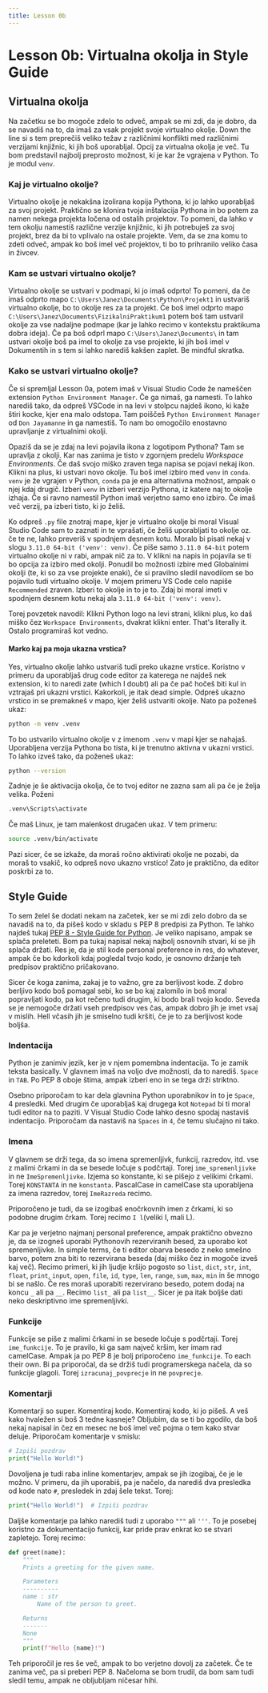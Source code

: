 ```yaml
---
title: Lesson 0b
---
```

# Lesson 0b: Virtualna okolja in Style Guide

## Virtualna okolja
Na začetku se bo mogoče zdelo to odveč, ampak se mi zdi, da je dobro, da se navadiš na to, da imaš za vsak projekt svoje virtualno okolje. Down the line si s tem preprečiš veliko težav z različnimi konflikti med različnimi verzijami knjižnic, ki jih boš uporabljal. Opcij za virtualna okolja je več. Tu bom predstavil najbolj preprosto možnost, ki je kar že vgrajena v Python. To je modul `venv`.

### Kaj je virtualno okolje?
Virtualno okolje je nekakšna izolirana kopija Pythona, ki jo lahko uporabljaš za svoj projekt. Praktično se klonira tvoja inštalacija Pythona in bo potem za namen nekega projekta ločena od ostalih projektov. To pomeni, da lahko v tem okolju namestiš različne verzije knjižnic, ki jih potrebuješ za svoj projekt, brez da bi to vplivalo na ostale projekte. Vem, da se zna komu to zdeti odveč, ampak ko boš imel več projektov, ti bo to prihranilo veliko časa in živcev.

### Kam se ustvari virtualno okolje?
Virtualno okolje se ustvari v podmapi, ki jo imaš odprto! To pomeni, da če imaš odprto mapo `C:\Users\Janez\Documents\Python\Projekt1` in ustvariš virtualno okolje, bo to okolje res za ta projekt. Če boš imel odprto mapo `C:\Users\Janez\Documents\FizikalniPraktikum1` potem boš tam ustvaril okolje za vse nadaljne podmape (kar je lahko recimo v kontekstu praktikuma dobra ideja). Če pa boš odprl mapo `C:\Users\Janez\Documents\` in tam ustvari okolje boš pa imel to okolje za vse projekte, ki jih boš imel v Dokumentih in s tem si lahko narediš kakšen zaplet. Be mindful skratka.

### Kako se ustvari virtualno okolje?
Če si spremljal Lesson 0a, potem imaš v Visual Studio Code že nameščen extension `Python Environment Manager`. Če ga nimaš, ga namesti. To lahko narediš tako, da odpreš VSCode in na levi v stolpcu najdeš ikono, ki kaže štiri kocke, kjer ena malo odstopa. Tam poiščeš `Python Environment Manager` od `Don Jayamanne` in ga namestiš. To nam bo omogočilo enostavno upravljanje z virtualnimi okolji.  

Opaziš da se je zdaj na levi pojavila ikona z logotipom Pythona? Tam se upravlja z okolji. Kar nas zanima je tisto v zgornjem predelu *Workspace Environments*. Če daš svojo miško zraven tega napisa se pojavi nekaj ikon. Klikni na plus, ki ustvari novo okolje. Tu boš imel izbiro med `venv` in `conda`. `venv` je že vgrajen v Python, `conda` pa je ena alternativna možnost, ampak o njej kdaj drugič. Izberi `venv` in izberi verzijo Pythona, iz katere naj to okolje izhaja. Če si ravno namestil Python imaš verjetno samo eno izbiro. Če imaš več verzij, pa izberi tisto, ki jo želiš.

Ko odpreš `.py` file znotraj mape, kjer je virtualno okolje bi moral Visual Studio Code sam to zaznati in te vprašati, če želiš uporabljati to okolje oz. če te ne, lahko preveriš v spodnjem desnem kotu. Moralo bi pisati nekaj v slogu `3.11.0 64-bit ('venv': venv)`. Če piše samo `3.11.0 64-bit` potem virtualno okolje ni v rabi, ampak nič za to. V klikni na napis in pojavila se ti bo opcija za izbiro med okolji. Ponudil bo možnosti izbire med Globalnimi okolji (te, ki so za vse projekte enaki), če si pravilno sledil navodilom se bo pojavilo tudi virtualno okolje. V mojem primeru VS Code celo napiše `Recommended` zraven. Izberi to okolje in to je to. Zdaj bi moral imeti v spodnjem desnem kotu nekaj ala `3.11.0 64-bit ('venv': venv)`.  

Torej povzetek navodil: Klikni Python logo na levi strani, klikni plus, ko daš miško čez `Workspace Environments`, dvakrat klikni enter. That's literally it. Ostalo programiraš kot vedno.

#### Marko kaj pa moja ukazna vrstica?
Yes, virtualno okolje lahko ustvariš tudi preko ukazne vrstice. Koristno v primeru da uporabljaš drug code editor za katerega ne najdeš nek extension, ki to naredi zate (which I doubt) ali pa če pač hočeš biti kul in vztrajaš pri ukazni vrstici. Kakorkoli, je itak dead simple. Odpreš ukazno vrstico in se premakneš v mapo, kjer želiš ustvariti okolje. Nato pa poženeš ukaz:

```bash
python -m venv .venv
```

To bo ustvarilo virtualno okolje v z imenom `.venv` v mapi kjer se nahajaš. Uporabljena verzija Pythona bo tista, ki je trenutno aktivna v ukazni vrstici. To lahko izveš tako, da poženeš ukaz:

```bash
python --version
```

Zadnje je še aktivacija okolja, če to tvoj editor ne zazna sam ali pa če je želja velika. Poženi

```bash
.venv\Scripts\activate
```

Če maš Linux, je tam malenkost drugačen ukaz. V tem primeru:

```bash
source .venv/bin/activate
```

Pazi sicer, če se izkaže, da moraš ročno aktivirati okolje ne pozabi, da moraš to vsakič, ko odpreš novo ukazno vrstico! Zato je praktično, da editor poskrbi za to.

## Style Guide
To sem želel še dodati nekam na začetek, ker se mi zdi zelo dobro da se navadiš na to, da pišeš kodo v skladu s PEP 8 predpisi za Python. Te lahko najdeš tukaj [PEP 8 - Style Guide for Python](https://peps.python.org/pep-0008/). Je veliko napisano, ampak se splača preleteti. Bom pa tukaj napisal nekaj najbolj osnovnih stvari, ki se jih splača držati. Res je, da je stil kode personal preference in res, do whatever, ampak če bo kdorkoli kdaj pogledal tvojo kodo, je osnovno držanje teh predpisov praktično pričakovano.

Sicer če koga zanima, zakaj je to važno, gre za berljivost kode. Z dobro berljivo kodo boš pomagal sebi, ko se bo kaj zalomilo in boš moral popravljati kodo, pa kot rečeno tudi drugim, ki bodo brali tvojo kodo. Seveda se je nemogoče držati vseh predpisov ves čas, ampak dobro jih je imet vsaj v mislih. Hell včasih jih je smiselno tudi kršiti, če je to za berljivost kode boljša.

### Indentacija
Python je zanimiv jezik, ker je v njem pomembna indentacija. To je zamik teksta basically. V glavnem imaš na voljo dve možnosti, da to narediš. `Space` in `TAB`. Po PEP 8 oboje štima, ampak izberi eno in se tega drži striktno. 

Osebno priporočam to kar dela glavnina Python uporabnikov in to je `Space`, 4 presledki. Med drugim če uporabljaš kaj drugega kot `Notepad` bi ti moral tudi editor na to paziti. V Visual Studio Code lahko desno spodaj nastaviš indentacijo. Priporočam da nastaviš na `Spaces` in `4`, če temu slučajno ni tako.

### Imena
V glavnem se drži tega, da so imena spremenljivk, funkcij, razredov, itd. vse z malimi črkami in da se besede ločuje s podčrtaji. Torej `ime_spremenljivke` in ne `ImeSpremenljivke`. Izjema so konstante, ki se pišejo z velikimi črkami. Torej `KONSTANTA` in ne `konstanta`. PascalCase in camelCase sta uporabljena za imena razredov, torej `ImeRazreda` recimo.  

Priporočeno je tudi, da se izogibaš enočrkovnih imen z črkami, ki so podobne drugim črkam. Torej recimo `I l`(veliki I, mali L).

Kar pa je verjetno najmanj personal preference, ampak praktično obvezno je, da se izogneš uporabi Pythonovih rezerviranih besed, za uporabo kot spremenljivke. In simple terms, če ti editor obarva besedo z neko smešno barvo, potem zna biti to rezervirana beseda (daj miško čez in mogoče izveš kaj več). Recimo primeri, ki jih ljudje kršijo pogosto so `list`, `dict`, `str`, `int`, `float`, `print`, `input`, `open`, `file`, `id`, `type`, `len`, `range`, `sum`, `max`, `min` in še mnogo bi se našlo. Če res moraš uporabiti rezervirano besedo, potem dodaj na koncu `_` ali pa `__`. Recimo `list_` ali pa `list__`. Sicer je pa itak boljše dati neko deskriptivno ime spremenljivki.

### Funkcije
Funkcije se piše z malimi črkami in se besede ločuje s podčrtaji. Torej `ime_funkcije`. To je pravilo, ki ga sam največ kršim, ker imam rad camelCase. Ampak ja po PEP 8 je bolj priporočeno `ime_funkcije`. To each their own. Bi pa priporočal, da se držiš tudi programerskega načela, da so funkcije glagoli. Torej `izracunaj_povprecje` in ne `povprecje`.

### Komentarji
Komentarji so super. Komentiraj kodo. Komentiraj kodo, ki jo pišeš. A veš kako hvaležen si boš 3 tedne kasneje? Obljubim, da se ti bo zgodilo, da boš nekaj napisal in čez en mesec ne boš imel več pojma o tem kako stvar deluje. Priporočam komentarje v smislu:

```python
# Izpiši pozdrav
print("Hello World!")
```

Dovoljena je tudi raba inline komentarjev, ampak se jih izogibaj, če je le možno. V primeru, da jih uporabiš, pa je načelo, da narediš dva presledka od kode nato `#`, presledek in zdaj šele tekst. Torej:
    
```python
print("Hello World!")  # Izpiši pozdrav
```

Daljše komentarje pa lahko narediš tudi z uporabo `"""` ali `'''`. To je posebej koristno za dokumentacijo funkcij, kar pride prav enkrat ko se stvari zapletejo. Torej recimo:

```python
def greet(name):
    """
    Prints a greeting for the given name.

    Parameters
    ----------
    name : str
        Name of the person to greet.

    Returns
    -------
    None
    """
    print(f"Hello {name}!")
```

Teh priporočil je res še več, ampak to bo verjetno dovolj za začetek. Če te zanima več, pa si preberi PEP 8. Načeloma se bom trudil, da bom sam tudi sledil temu, ampak ne obljubljam ničesar hihi.